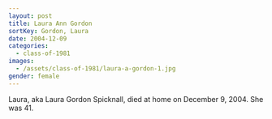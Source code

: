 ```yaml
---
layout: post
title: Laura Ann Gordon
sortKey: Gordon, Laura
date: 2004-12-09
categories:
  - class-of-1981
images:
  - /assets/class-of-1981/laura-a-gordon-1.jpg
gender: female
---
```


Laura, aka Laura Gordon Spicknall, died at home on December 9, 2004. She was 41.
